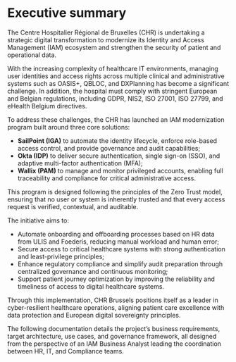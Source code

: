 # Executive summary 

The Centre Hospitalier Régional de Bruxelles (CHR) is undertaking a strategic digital transformation to modernize its Identity and Access Management (IAM) ecosystem and strengthen the security of patient and operational data.

With the increasing complexity of healthcare IT environments, managing user identities and access rights across multiple clinical and administrative systems such as OASIS+, QBLOC, and DXPlanning has become a significant challenge. In addition, the hospital must comply with stringent European and Belgian regulations, including GDPR, NIS2, ISO 27001, ISO 27799, and eHealth Belgium directives.

To address these challenges, the CHR has launched an IAM modernization program built around three core solutions:
- **SailPoint (IGA)** to automate the identity lifecycle, enforce role-based access control, and provide governance and audit capabilities;
- **Okta (IDP)** to deliver secure authentication, single sign-on (SSO), and adaptive multi-factor authentication (MFA);
- **Wallix (PAM)** to manage and monitor privileged accounts, enabling full traceability and compliance for critical administrative access.

This program is designed following the principles of the Zero Trust model, ensuring that no user or system is inherently trusted and that every access request is verified, contextual, and auditable.

The initiative aims to:

- Automate onboarding and offboarding processes based on HR data from ULIS and Foederis, reducing manual workload and human error;
- Secure access to critical healthcare systems with strong authentication and least-privilege principles;
- Enhance regulatory compliance and simplify audit preparation through centralized governance and continuous monitoring;
- Support patient journey optimization by improving the reliability and timeliness of access to digital healthcare systems.

Through this implementation, CHR Brussels positions itself as a leader in cyber-resilient healthcare operations, aligning patient care excellence with data protection and European digital sovereignty principles.

The following documentation details the project’s business requirements, target architecture, use cases, and governance framework, all designed from the perspective of an IAM Business Analyst leading the coordination between HR, IT, and Compliance teams.
